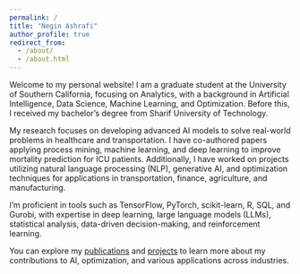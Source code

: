 ```yaml
---
permalink: /
title: "Negin Ashrafi"
author_profile: true
redirect_from: 
  - /about/
  - /about.html
---
```


Welcome to my personal website! I am a graduate student at the University of Southern California, focusing on Analytics, with a background in Artificial Intelligence, Data Science, Machine Learning, and Optimization. Before this, I received my bachelor’s degree from Sharif University of Technology.

My research focuses on developing advanced AI models to solve real-world problems in healthcare and transportation. I have co-authored papers applying process mining, machine learning, and deep learning to improve mortality prediction for ICU patients. Additionally, I have worked on projects utilizing natural language processing (NLP), generative AI, and optimization techniques for applications in transportation, finance, agriculture, and manufacturing.

I’m proficient in tools such as TensorFlow, PyTorch, scikit-learn, R, SQL, and Gurobi, with expertise in deep learning, large language models (LLMs), statistical analysis, data-driven decision-making, and reinforcement learning.

You can explore my [publications](https://negiiinx.github.io/publications/) and [projects](https://negiiinx.github.io/projects/) to learn more about my contributions to AI, optimization, and various applications across industries.

